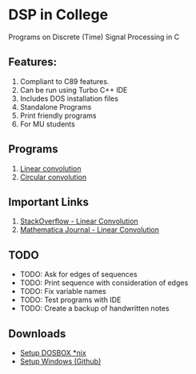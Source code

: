 # DSP in College

Programs on Discrete (Time) Signal Processing in C

## Features:

1. Compliant to C89 features.
2. Can be run using Turbo C++ IDE
3. Includes DOS installation files
4. Standalone Programs
5. Print friendly programs
4. For MU students

## Programs

1. [Linear convolution](./linear_convolution.c)
2. [Circular convolution](./circular_convolution.c)


## Important Links

1. [StackOverflow - Linear Convolution](https://stackoverflow.com/q/8424170)
2. [Mathematica Journal - Linear Convolution](http://www.mathematica-journal.com/issue/v8i1/features/jankowski/contents/html/Links/index_lnk_2.html)

## TODO

* TODO: Ask for edges of sequences
* TODO: Print sequence with consideration of edges
* TODO: Fix variable names
* TODO: Test programs with IDE
* TODO: Create a backup of handwritten notes

## Downloads

* [Setup DOSBOX *nix](./archive/setup.zip)
* [Setup Windows (Github)](https://github.com/vineetchoudhary/turbocpp/releases/download/v3.2/Turbo.C.3.2.zip)
